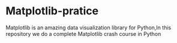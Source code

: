 # Matplotlib-pratice
 Matplotlib is an amazing data visualization library for Python,In this repository we do a complete Matplotlib crash course in Python
